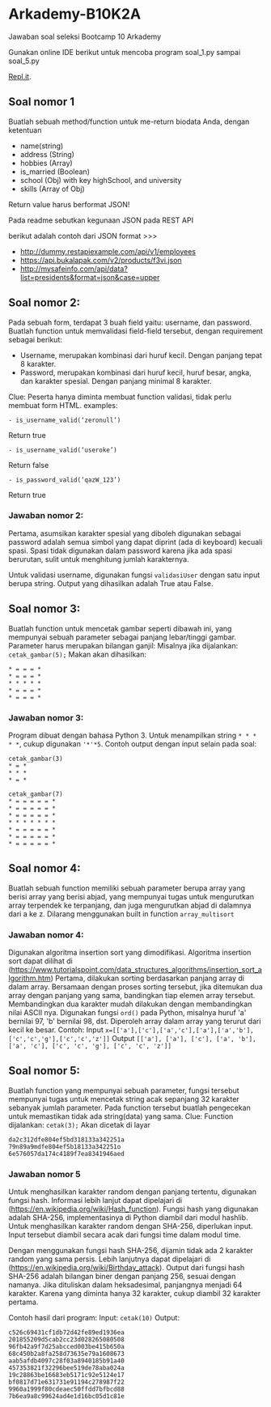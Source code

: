 # Arkademy-B10K2A
Jawaban soal seleksi Bootcamp 10 Arkademy

Gunakan online IDE berikut untuk mencoba program soal_1.py sampai soal_5.py

[Repl.it](https://repl.it/languages/python3).

## Soal nomor 1
Buatlah sebuah method/function untuk me-return biodata Anda, dengan ketentuan

- name(string)
- address (String)
- hobbies (Array)
- is_married (Boolean)
- school (Obj) with key highSchool, and university
- skills (Array of Obj)

Return value harus berformat JSON!

Pada readme sebutkan kegunaan JSON pada REST API

berikut adalah contoh dari JSON format >>>

- http://dummy.restapiexample.com/api/v1/employees
- https://api.bukalapak.com/v2/products/f3vi.json
- http://mysafeinfo.com/api/data?list=presidents&format=json&case=upper

## Soal nomor 2:
Pada sebuah form, terdapat 3 buah field yaitu: username, dan password.
Buatlah function untuk memvalidasi field-field tersebut, dengan requirement 
sebagai berikut:
- Username, merupakan kombinasi dari huruf kecil. Dengan panjang tepat 8
karakter.
- Password, merupakan kombinasi dari huruf kecil, huruf besar, angka, dan
karakter spesial. Dengan panjang minimal 8 karakter.

Clue:
Peserta hanya diminta membuat function validasi, tidak perlu membuat form HTML.
examples:

`- is_username_valid(‘zeronull’)`

Return true

`- is_username_valid(‘useroke’)`

Return false

`- is_password_valid(‘qazW_123’)`

Return true

### Jawaban nomor 2:
Pertama, asumsikan karakter spesial yang diboleh digunakan sebagai password 
adalah semua simbol yang dapat diprint (ada di keyboard) kecuali spasi.
Spasi tidak digunakan dalam password karena jika ada spasi berurutan, sulit 
untuk menghitung jumlah karakternya.

Untuk validasi username, digunakan fungsi `validasiUser` dengan satu input berupa string.
Output yang dihasilkan adalah True atau False.

## Soal nomor 3:
Buatlah function untuk mencetak gambar seperti dibawah ini, yang mempunyai
sebuah parameter sebagai panjang lebar/tinggi gambar. Parameter harus merupakan
bilangan ganjil:
Misalnya jika dijalankan:
`cetak_gambar(5);`
Makan akan dihasilkan:
```
* = = = *
* = = = *
* * * * *
* = = = *
* = = = *
```
### Jawaban nomor 3:
Program dibuat dengan bahasa Python 3. Untuk menampilkan string `* * * * *`, cukup digunakan 
`'*'*5`. Contoh output dengan input selain pada soal:

```
cetak_gambar(3)
* = *
* * *
* = *

cetak_gambar(7)
* = = = = = *
* = = = = = *
* = = = = = *
* * * * * * *
* = = = = = *
* = = = = = *
* = = = = = *
```


## Soal nomor 4:
Buatlah sebuah function memiliki sebuah parameter berupa array yang berisi array yang
berisi abjad, yang mempunyai tugas untuk mengurutkan array terpendek ke terpanjang,
dan juga mengurutkan abjad di dalamnya dari a ke z. Dilarang menggunakan built in
function `array_multisort`

### Jawaban nomor 4:
Digunakan algoritma insertion sort yang dimodifikasi. 
Algoritma insertion sort dapat dilihat di (https://www.tutorialspoint.com/data_structures_algorithms/insertion_sort_algorithm.htm)
Pertama, dilakukan sorting berdasarkan panjang array di dalam array. Bersamaan dengan proses sorting tersebut, 
jika ditemukan dua array dengan panjang yang sama, bandingkan tiap elemen array tersebut.
Membandingkan dua karakter mudah dilakukan dengan membandingkan nilai ASCII nya. Digunakan
fungsi `ord()` pada Python, misalnya huruf 'a' bernilai 97, 'b' bernilai 98, dst.
Diperoleh array dalam array yang terurut dari kecil ke besar.
Contoh:
Input 
`x=[['a'],['c'],['a','c'],['a'],['a','b'],['c','c','g'],['c','c','z']]`
Output
`[['a'], ['a'], ['c'], ['a', 'b'], ['a', 'c'], ['c', 'c', 'g'], ['c', 'c', 'z']]`

## Soal nomor 5:
Buatlah function yang mempunyai sebuah parameter, fungsi tersebut mempunyai tugas
untuk mencetak string acak sepanjang 32 karakter sebanyak jumlah parameter.
Pada function tersebut buatlah pengecekan untuk memastikan tidak ada
string(data) yang sama.
Clue:
Function dijalankan:
`cetak(3);`
Akan dicetak di layar
```
da2c312dfe804ef5bd318133a342251a
79n89a9mdfe804ef5b18133a342251o
6e576057da174c4189f7ea8341946aed
```

### Jawaban nomor 5
Untuk menghasilkan karakter random dengan panjang tertentu, digunakan fungsi hash.
Informasi lebih lanjut dapat dipelajari di (https://en.wikipedia.org/wiki/Hash_function).
Fungsi hash yang digunakan adalah SHA-256, implementasinya di Python diambil dari modul
hashlib. Untuk menghasilkan karakter random dengan SHA-256, diperlukan input. Input tersebut 
diambil secara acak dari fungsi time dalam modul time.

Dengan menggunakan fungsi hash SHA-256, dijamin tidak ada 2 karakter random yang sama persis. 
Lebih lanjutnya dapat dipelajari di (https://en.wikipedia.org/wiki/Birthday_attack).
Output dari fungsi hash SHA-256 adalah bilangan biner dengan panjang 256, sesuai dengan namanya.
Jika dituliskan dalam heksadesimal, panjangnya menjadi 64 karakter. Karena yang diminta hanya 32 
karakter, cukup diambil 32 karakter pertama.

Contoh hasil dari program:
Input: `cetak(10)`
Output:
```
c526c69431cf1db72d42fe89ed1936ea
201855209d5cab2cc23d028265080508
96fb42a9f7d25abcced003be415b650a
68c450b2a8fa258d73635e79a1608673
aab5afdb4097c28f03a8940185b91a40
457353821f32296bee519de78aba024a
19c28863be16683eb5171c92e5124e17
bf0817d71e631731e91194c278987f22
9960a1999f80cdeaec50ffdd7bfbcd88
7b6ea9a8c99624ad4e1d16bc05d1c81e
```


